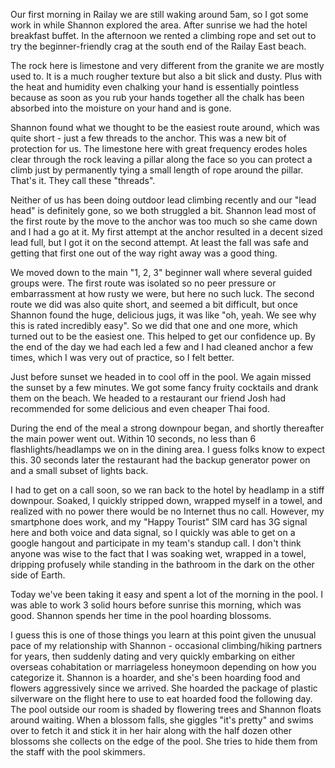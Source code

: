 Our first morning in Railay we are still waking around 5am, so I got some work in while Shannon explored the area. After sunrise we had the hotel breakfast buffet. In the afternoon we rented a climbing rope and set out to try the beginner-friendly crag at the south end of the Railay East beach.

The rock here is limestone and very different from the granite we are mostly used to. It is a much rougher texture but also a bit slick and dusty. Plus with the heat and humidity even chalking your hand is essentially pointless because as soon as you rub your hands together all the chalk has been absorbed into the moisture on your hand and is gone.

Shannon found what we thought to be the easiest route around, which was quite short - just a few threads to the anchor. This was a new bit of protection for us. The limestone here with great frequency erodes holes clear through the rock leaving a pillar along the face so you can protect a climb just by permanently tying a small length of rope around the pillar. That's it. They call these "threads".

Neither of us has been doing outdoor lead climbing recently and our "lead head" is definitely gone, so we both struggled a bit. Shannon lead most of the first route by the move to the anchor was too much so she came down and I had a go at it. My first attempt at the anchor resulted in a decent sized lead full, but I got it on the second attempt. At least the fall was safe and getting that first one out of the way right away was a good thing.

We moved down to the main "1, 2, 3" beginner wall where several guided groups were. The first route was isolated so no peer pressure or embarrassment at how rusty we were, but here no such luck. The second route we did was also quite short, and seemed a bit difficult, but once Shannon found the huge, delicious jugs, it was like "oh, yeah. We see why this is rated incredibly easy". So we did that one and one more, which turned out to be the easiest one. This helped to get our confidence up. By the end of the day we had each led a few and I had cleaned anchor a few times, which I was very out of practice, so I felt better.

Just before sunset we headed in to cool off in the pool. We again missed the sunset by a few minutes. We got some fancy fruity cocktails and drank them on the beach. We headed to a restaurant our friend Josh had recommended for some delicious and even cheaper Thai food.

During the end of the meal a strong downpour began, and shortly thereafter the main power went out. Within 10 seconds, no less than 6 flashlights/headlamps we on in the dining area. I guess folks know to expect this. 30 seconds later the restaurant had the backup generator power on and a small subset of lights back.

I had to get on a call soon, so we ran back to the hotel by headlamp in a stiff downpour. Soaked, I quickly stripped down, wrapped myself in a towel, and realized with no power there would be no Internet thus no call. However, my smartphone does work, and my "Happy Tourist" SIM card has 3G signal here and both voice and data signal, so I quickly was able to get on a google hangout and participate in my team's standup call. I don't think anyone was wise to the fact that I was soaking wet, wrapped in a towel, dripping profusely while standing in the bathroom in the dark on the other side of Earth.

Today we've been taking it easy and spent a lot of the morning in the pool. I was able to work 3 solid hours before sunrise this morning, which was good. Shannon spends her time in the pool hoarding blossoms.

I guess this is one of those things you learn at this point given the unusual pace of my relationship with Shannon - occasional climbing/hiking partners for years, then suddenly dating and very quickly embarking on either overseas cohabitation or marriageless honeymoon depending on how you categorize it. Shannon is a hoarder, and she's been hoarding food and flowers aggressively since we arrived. She hoarded the package of plastic silverware on the flight here to use to eat hoarded food the following day. The pool outside our room is shaded by flowering trees and Shannon floats around waiting. When a blossom falls, she giggles "it's pretty" and swims over to fetch it and stick it in her hair along with the half dozen other blossoms she collects on the edge of the pool. She tries to hide them from the staff with the pool skimmers.
